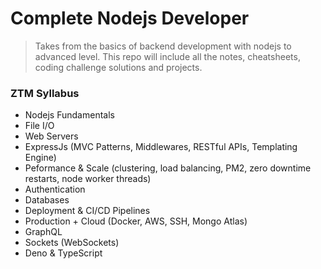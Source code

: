 # Complete Nodejs Developer

> Takes from the basics of backend development with nodejs to advanced level. This repo will include all the notes, cheatsheets, coding challenge solutions and projects.

### ZTM Syllabus

- Nodejs Fundamentals
- File I/O
- Web Servers
- ExpressJs (MVC Patterns, Middlewares, RESTful APIs, Templating Engine)
- Peformance & Scale (clustering, load balancing, PM2, zero downtime restarts, node worker threads)
- Authentication
- Databases
- Deployment & CI/CD Pipelines
- Production + Cloud (Docker, AWS, SSH, Mongo Atlas)
- GraphQL
- Sockets (WebSockets)
- Deno & TypeScript
